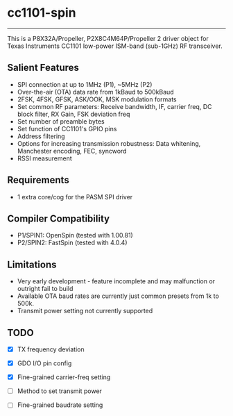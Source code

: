 # cc1101-spin 
-------------

This is a P8X32A/Propeller, P2X8C4M64P/Propeller 2 driver object for Texas Instruments CC1101 low-power ISM-band (sub-1GHz) RF transceiver.

## Salient Features

* SPI connection at up to 1MHz (P1), ~5MHz (P2)
* Over-the-air (OTA) data rate from 1kBaud to 500kBaud
* 2FSK, 4FSK, GFSK, ASK/OOK, MSK modulation formats
* Set common RF parameters: Receive bandwidth, IF, carrier freq, DC block filter, RX Gain, FSK deviation freq
* Set number of preamble bytes
* Set function of CC1101's GPIO pins
* Address filtering
* Options for increasing transmission robustness: Data whitening, Manchester encoding, FEC, syncword
* RSSI measurement

## Requirements

* 1 extra core/cog for the PASM SPI driver

## Compiler Compatibility

* P1/SPIN1: OpenSpin (tested with 1.00.81)
* P2/SPIN2: FastSpin (tested with 4.0.4)

## Limitations

* Very early development - feature incomplete and may malfunction or outright fail to build
* Available OTA baud rates are currently just common presets from 1k to 500k.
* Transmit power setting not currently supported

## TODO

- [x] TX frequency deviation
- [x] GDO I/O pin config
- [x] Fine-grained carrier-freq setting
- [ ] Method to set transmit power
- [ ] Fine-grained baudrate setting

